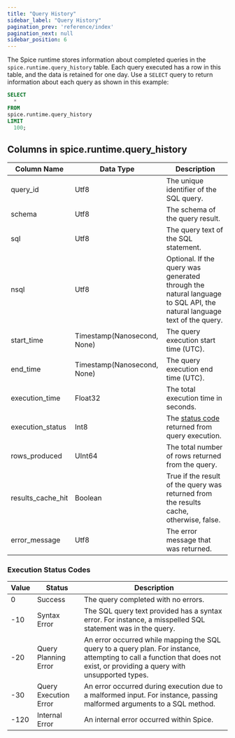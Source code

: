 ```yaml
---
title: "Query History"
sidebar_label: "Query History"
pagination_prev: 'reference/index'
pagination_next: null
sidebar_position: 6
---
```


The Spice runtime stores information about completed queries in the `spice.runtime.query_history` table. Each query executed has a row in this table, and the data is retained for one day. Use a `SELECT` query to return information about each query as shown in this example:

```sql
SELECT
  *
FROM
spice.runtime.query_history
LIMIT
  100;
```

## Columns in spice.runtime.query_history

| Column Name       | Data Type                   | Description |
|-------------------|-----------------------------|-------------|
| query_id          | Utf8                        | The unique identifier of the SQL query. |
| schema            | Utf8                        | The schema of the query result.       |
| sql               | Utf8                        | The query text of the SQL statement.     |
| nsql              | Utf8                        | Optional. If the query was generated through the natural language to SQL API, the natural language text of the query. |
| start_time        | Timestamp(Nanosecond, None) | The query execution start time (UTC).    |
| end_time          | Timestamp(Nanosecond, None) | The query execution end time (UTC).          |
| execution_time    | Float32                     | The total execution time in seconds.          |
| execution_status  | Int8                        | The [status code](query_history.md#execution-status-codes) returned from query execution.     |
| rows_produced     | UInt64                      | The total number of rows returned from the query.           |
| results_cache_hit | Boolean                     | True if the result of the query was returned from the results cache, otherwise, false.          |
| error_message     | Utf8                        | The error message that was returned.        |

### Execution Status Codes

| Value | Status           | Description |
|-------|-----------------------|-------------|
| 0     | Success               | The query completed with no errors. |
| -10   | Syntax Error          | The SQL query text provided has a syntax error. For instance, a misspelled SQL statement was in the query. |
| -20   | Query Planning Error  | An error occurred while mapping the SQL query to a query plan. For instance, attempting to call a function that does not exist, or providing a query with unsupported types. |
| -30   | Query Execution Error | An error occurred during execution due to a malformed input. For instance, passing malformed arguments to a SQL method. |
| -120  | Internal Error        | An internal error occurred within Spice. |
